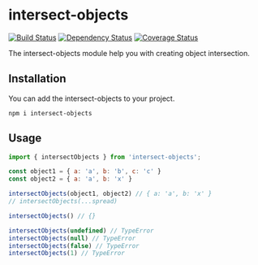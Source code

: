 # intersect-objects

[![Build Status](https://travis-ci.org/mjancarik/intersect-objects.svg?branch=master)](https://travis-ci.org/mjancarik/intersect-objects) [![Dependency Status](https://david-dm.org/mjancarik/intersect-objects.svg)](https://david-dm.org/mjancarik/intersect-objects) [![Coverage Status](https://coveralls.io/repos/github/mjancarik/intersect-objects/badge.svg?branch=master)](https://coveralls.io/github/mjancarik/intersect-objects?branch=master)

The intersect-objects module help you with creating object intersection.

## Installation

You can add the intersect-objects to your project.

```
npm i intersect-objects
```

## Usage

```javascript
import { intersectObjects } from 'intersect-objects';

const object1 = { a: 'a', b: 'b', c: 'c' }
const object2 = { a: 'a', b: 'x' }

intersectObjects(object1, object2) // { a: 'a', b: 'x' }
// intersectObjects(...spread)

intersectObjects() // {}

intersectObjects(undefined) // TypeError
intersectObjects(null) // TypeError
intersectObjects(false) // TypeError
intersectObjects(1) // TypeError

```
